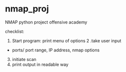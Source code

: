 # nmap_proj
NMAP python project offensive academy

checklist:
1. Start program: print menu of options 
2 .take user input
- ports/ port range, IP address, nmap options
3. initiate scan
4. print output in readable way

